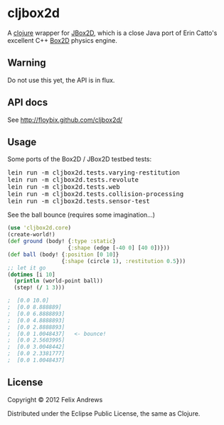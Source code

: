 # cljbox2d

A [clojure](http://clojure.org/) wrapper for
[JBox2D](http://www.jbox2d.org/), which is a close Java port of Erin
Catto's excellent C++ [Box2D](http://www.box2d.org/) physics engine.

## Warning

Do not use this yet, the API is in flux.

## API docs

See http://floybix.github.com/cljbox2d/

## Usage

Some ports of the Box2D / JBox2D testbed tests:

<pre>
lein run -m cljbox2d.tests.varying-restitution
lein run -m cljbox2d.tests.revolute
lein run -m cljbox2d.tests.web
lein run -m cljbox2d.tests.collision-processing
lein run -m cljbox2d.tests.sensor-test
</pre>

See the ball bounce (requires some imagination...)

```clojure
(use 'cljbox2d.core)
(create-world!)
(def ground (body! {:type :static}
                   {:shape (edge [-40 0] [40 0])}))
(def ball (body! {:position [0 10]}
                 {:shape (circle 1), :restitution 0.5}))
;; let it go
(dotimes [i 10]
  (println (world-point ball))
  (step! (/ 1 3)))

;  [0.0 10.0]
;  [0.0 8.888889]
;  [0.0 6.8888893]
;  [0.0 4.8888893]
;  [0.0 2.8888893]
;  [0.0 1.0048437]   <- bounce!
;  [0.0 2.5603995]
;  [0.0 3.0048442]
;  [0.0 2.3381777]
;  [0.0 1.0048437]
```

## License

Copyright © 2012 Felix Andrews

Distributed under the Eclipse Public License, the same as Clojure.
